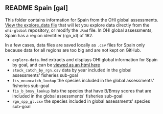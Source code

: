 ## README Spain [gal]

This folder contains information for Spain from the OHI global assessments. [View the explore_data file](
https://raw.githack.com/OHI-Science/gal/master/global_explore/explore_data.html) that will let you explore data directly from the `ohi-global` repository, or modify the `.Rmd` file. In OHI global assessments, Spain has a region identifier (rgn_id) of 182.

In a few cases, data files are saved locally as `.csv` files for Spain only because data for all regions are too big and are not kept on GitHub.

- `explore-data.Rmd` extracts and displays OHI global information for Spain by goal, and can be [viewed as an html here](https://raw.githack.com/OHI-Science/gal/master/global_explore/explore_data.html)
- `stock_catch_by_rgn.csv` data by year included in the global assessments' fisheries sub-goal
- `fis_meancatch_lookup` the species included in the global assessments' fisheries sub-goal
- `fis_b_bmsy_lookup` lists the species that have B/Bmsy scores that are included in the global assessments' fisheries sub-goal
- `rgn_spp_gl.csv` the species included in global assessments' species sub-goal

